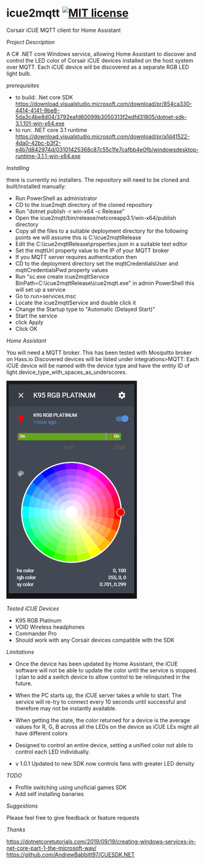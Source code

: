 # icue2mqtt [![MIT license](https://img.shields.io/badge/License-MIT-blue.svg)](https://lbesson.mit-license.org/)
Corsair iCUE MQTT client for Home Assistant

*Project Description*

A C# .NET core Windows service, allowing Home Assistant to discover and control the LED color of Corsair iCUE devices installed on the host system over MQTT. Each iCUE device will be discovered as a separate RGB LED light bulb.

*prerequisites*

* to build: .Net core SDK https://download.visualstudio.microsoft.com/download/pr/854ca330-4414-4141-9be8-5da3c4be8d04/3792eafd60099b3050313f2edfd31805/dotnet-sdk-3.1.101-win-x64.exe
* to run: .NET core 3.1 runtime https://download.visualstudio.microsoft.com/download/pr/a1d41522-4da0-42bc-b3f2-e4b7d842974d/03101425368c87c55c1fe7cafbb4e0fb/windowsdesktop-runtime-3.1.1-win-x64.exe

*Installing*

there is currently no installers. The repository will need to be cloned and built/installed manually:
* Run PowerShell as administrator
* CD to the icue2mqtt directory of the cloned repository
* Run "dotnet publish -r win-x64 -c Release"
* Open the icue2mqtt/bin/release/netcoreapp3.1/win-x64/publish directory
* Copy all the files to a suitable deployment directory for the following points we will assume this is C:\icue2mqttRelease
* Edit the C:\icue2mqttRelease\properties.json in a suitable text editor
* Set the mqttUrl property value to the IP of your MQTT broker
* If you MQTT server requires authentication then 
* CD to the deployment directory set the mqttCredentialsUser and mqttCredentialsPwd property values
* Run "sc.exe create icue2mqttService BinPath=C:\icue2mqttRelease\icue2mqtt.exe" in admin PowerShell this will set up a service
* Go to run>services.msc
* Locate the icue2mqttService and double click it
* Change the Startup type to "Automatic (Delayed Start)"
* Start the service
* click Apply
* Click OK

*Home Assistant*

You will need a MQTT broker. This has been tested with Mosquitto broker on Hass.io
Discovered devices will be listed under integrations>MQTT:<IP> Each iCUE device will be named with the device type and have the entity ID of light.device_type_with_spaces_as_underscores.
  
![](images/icueLightInHA.png)

*Tested iCUE Devices*

* K95 RGB Platinum
* VOID Wireless headphones
* Commander Pro
* Should work with any Corsair devices compatible with the SDK

*Limitations*

* Once the device has been updated by Home Assistant, the iCUE software will not be able to update the color until the service is stopped. I plan to add a switch device to allow control to be relinquished in the future.
* When the PC starts up, the iCUE server takes a while to start. The service will re-try to connect every 10 seconds until successful and therefore may not be instantly available.
* When getting the state, the color returned for a device is the average values for R, G, B across all the LEDs on the device as iCUE LEs might all have different colors
* Designed to control an entire device, setting a unified color not able to control each LED individually.

* v 1.0.1
  Updated to new SDK now controls fans with greater LED density
  
*TODO*

* Profile switching using unoficial games SDK
* Add self installing banaries

*Suggestions*

Please feel free to give feedback or feature requests

*Thanks*

https://dotnetcoretutorials.com/2019/09/19/creating-windows-services-in-net-core-part-1-the-microsoft-way/
https://github.com/AndrewBabbitt97/CUESDK.NET



